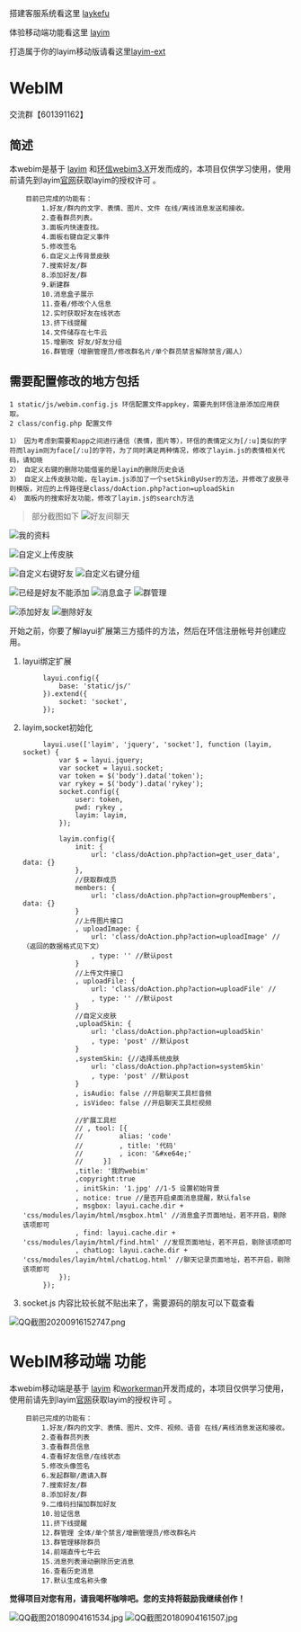 搭建客服系统看这里 [laykefu]( https://github.com/shmilylbelva/laykefu)

体验移动端功能看这里 [layim]( http://ee.laykefu.com/)

打造属于你的layim移动版请看这里[layim-ext](https://github.com/shmilylbelva/layim-ext)
# WebIM
交流群【601391162】

## 简述
本webim是基于 [layim]( http://layim.layui.com/) 和[环信webim3.X](https://www.easemob.com/)开发而成的，本项目仅供学习使用，使用前请先到layim[官网]( http://layim.layui.com/)获取layim的授权许可 。
        
        目前已完成的功能有：
            1.好友/群内的文字、表情、图片、文件 在线/离线消息发送和接收。 
            2.查看群员列表。 
            3.面板内快速查找。 
            4.面板右键自定义事件 
            5.修改签名
            6.自定义上传背景皮肤
            7.搜索好友/群
            8.添加好友/群
            9.新建群
            10.消息盒子展示
            11.查看/修改个人信息
            12.实时获取好友在线状态
            13.挤下线提醒
            14.文件储存在七牛云
            15.增删改 好友/好友分组
            16.群管理（增删管理员/修改群名片/单个群员禁言解除禁言/踢人）


## 需要配置修改的地方包括

    1 static/js/webim.config.js 环信配置文件appkey，需要先到环信注册添加应用获取。
    2 class/config.php 配置文件

    1） 因为考虑到需要和app之间进行通信（表情，图片等），环信的表情定义为[/:u]类似的字符而layim则为face[/:u]的字符，为了同时满足两种情况，修改了layim.js的表情相关代码，请知晓
    2） 自定义右键的删除功能借鉴的是layim的删除历史会话
    3） 自定义上传皮肤功能，在layim.js添加了一个setSkinByUser的方法，并修改了皮肤寻则模版，对应的上传路径是class/doAction.php?action=uploadSkin
    4） 面板内的搜索好友功能，修改了layim.js的search方法


>部分截图如下
![好友间聊天](http://upload-images.jianshu.io/upload_images/2825702-7b39cfff734f1e8f.jpg?imageMogr2/auto-orient/strip%7CimageView2/2/w/1240)

![我的资料](http://upload-images.jianshu.io/upload_images/2825702-806de922ef73f27b.png?imageMogr2/auto-orient/strip%7CimageView2/2/w/1240)

![自定义上传皮肤](http://upload-images.jianshu.io/upload_images/2825702-dd2ec176ddfe1a60.jpg?imageMogr2/auto-orient/strip%7CimageView2/2/w/1240)

![自定义右键好友](http://upload-images.jianshu.io/upload_images/2825702-3f2f04a152686b28.png?imageMogr2/auto-orient/strip%7CimageView2/2/w/1240)
![自定义右键分组](http://upload-images.jianshu.io/upload_images/2825702-64d2021b6ffb7e96.png?imageMogr2/auto-orient/strip%7CimageView2/2/w/1240)


![已经是好友不能添加](http://upload-images.jianshu.io/upload_images/2825702-2227b43c6dca4240.jpg?imageMogr2/auto-orient/strip%7CimageView2/2/w/1240)
![消息盒子](http://upload-images.jianshu.io/upload_images/2825702-1c403876ecaca756.png?imageMogr2/auto-orient/strip%7CimageView2/2/w/1240)
![群管理](http://upload-images.jianshu.io/upload_images/2825702-7a26d73871a0c64d.jpg?imageMogr2/auto-orient/strip%7CimageView2/2/w/1240)

![添加好友](http://upload-images.jianshu.io/upload_images/2825702-e37e634a7b90d123.gif?imageMogr2/auto-orient/strip%7CimageView2/2/w/1240)
![删除好友](http://upload-images.jianshu.io/upload_images/2825702-453f464a0da3bb6a.gif?imageMogr2/auto-orient/strip%7CimageView2/2/w/1240)


开始之前，你要了解layui扩展第三方插件的方法，然后在环信注册帐号并创建应用。

1. layui绑定扩展


            layui.config({
                base: 'static/js/'
            }).extend({
                socket: 'socket',
            });


2. layim,socket初始化

            layui.use(['layim', 'jquery', 'socket'], function (layim, socket) {
                var $ = layui.jquery;
                var socket = layui.socket;
                var token = $('body').data('token');
                var rykey = $('body').data('rykey');           
                socket.config({
                    user: token,
                    pwd: rykey ,
                    layim: layim,
                });

                layim.config({
                    init: {
                        url: 'class/doAction.php?action=get_user_data', data: {}
                    },
                    //获取群成员
                    members: {
                        url: 'class/doAction.php?action=groupMembers', data: {}
                    }
                    //上传图片接口
                    , uploadImage: {
                        url: 'class/doAction.php?action=uploadImage' //（返回的数据格式见下文）
                        , type: '' //默认post
                    }
                    //上传文件接口
                    , uploadFile: {
                        url: 'class/doAction.php?action=uploadFile' //
                        , type: '' //默认post
                    }
                    //自定义皮肤
                    ,uploadSkin: {
                        url: 'class/doAction.php?action=uploadSkin'
                        , type: 'post' //默认post
                    }                    
                    ,systemSkin: {//选择系统皮肤
                        url: 'class/doAction.php?action=systemSkin'
                        , type: 'post' //默认post
                    }
                    , isAudio: false //开启聊天工具栏音频
                    , isVideo: false //开启聊天工具栏视频

                    //扩展工具栏
                    // , tool: [{
                    //         alias: 'code'
                    //         , title: '代码'
                    //         , icon: '&#xe64e;'
                    //     }]
                    ,title: '我的webim' 
                    ,copyright:true
                    , initSkin: '1.jpg' //1-5 设置初始背景
                    , notice: true //是否开启桌面消息提醒，默认false
                    , msgbox: layui.cache.dir + 'css/modules/layim/html/msgbox.html' //消息盒子页面地址，若不开启，剔除该项即可
                    , find: layui.cache.dir + 'css/modules/layim/html/find.html' //发现页面地址，若不开启，剔除该项即可
                    , chatLog: layui.cache.dir + 'css/modules/layim/html/chatLog.html' //聊天记录页面地址，若不开启，剔除该项即可
                });  
            });

3. socket.js
内容比较长就不贴出来了，需要源码的朋友可以下载查看

![QQ截图20200916152747.png](https://upload-images.jianshu.io/upload_images/2825702-76a125216baed410.png?imageMogr2/auto-orient/strip%7CimageView2/2/w/320)

# WebIM移动端 功能
本webim移动端是基于 [layim]( http://layim.layui.com/) 和[workerman](https://www.workerman.net/)开发而成的，本项目仅供学习使用，使用前请先到layim[官网]( http://layim.layui.com/)获取layim的授权许可 。

        目前已完成的功能有：
            1.好友/群内的文字、表情、图片、文件、视频、语音 在线/离线消息发送和接收。 
            2.查看群员列表
            3.查看群员信息
            4.查看好友信息/在线状态 
            5.修改头像签名
            6.发起群聊/邀请入群
            7.搜索好友/群
            8.添加好友/群
            9.二维码扫描加群加好友
            10.验证信息
            11.挤下线提醒
            12.群管理 全体/单个禁言/增删管理员/修改群名片
            13.群管理移除群员
            14.前端直传七牛云
            15.消息列表滑动删除历史消息
            16.查看历史消息
            17.默认生成名称头像

**觉得项目对您有用，请我喝杯咖啡吧。您的支持将鼓励我继续创作！**

![QQ截图20180904161534.jpg](https://upload-images.jianshu.io/upload_images/2825702-ae4567c3bf58fad4.jpg?imageMogr2/auto-orient/strip%7CimageView2/2/w/320)
![QQ截图20180904161507.jpg](https://upload-images.jianshu.io/upload_images/2825702-ef48969aa5338754.jpg?imageMogr2/auto-orient/strip%7CimageView2/2/w/320)


